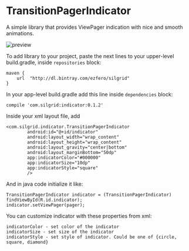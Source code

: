 # TransitionPagerIndicator

A simple library that provides ViewPager indication with nice and smooth animations.

![preview](http://i.imgur.com/DUPsdgq.gif)

To add library to your project, paste the next lines to your upper-level build.gradle, inside ```repositories``` block:<br/>
```
maven {
	url  "http://dl.bintray.com/ezfero/silgrid"
}
```
	
In your app-level build.gradle add this line inside ```dependencies``` block:<br/>
```
compile 'com.silgrid:indicator:0.1.2'
```
	
	
Inside your xml layout file, add<br/>
```
<com.silgrid.indicator.TransitionPagerIndicator
		android:id="@+id/indicator"
		android:layout_width="wrap_content"
		android:layout_height="wrap_content"
		android:layout_gravity="center|bottom"
		android:layout_marginBottom="50dp"
		app:indicatorColor="#000000"
		app:indicatorSize="10dp"
		app:indicatorStyle="square"
		/>
```

And in java code initialize it like:<br/>

```
TransitionPagerIndicator indicator = (TransitionPagerIndicator) findViewById(R.id.indicator);
indicator.setViewPager(pager);
```

You can customize indicator with these properties from xml:

```
indicatorColor - set color of the indicator
indicatorSize - set size of the indicator
indicatorStyle - set style of indicator. Could be one of {circle, square, diamond}
```
